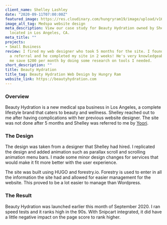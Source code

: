 ```yaml
---
client_name: Shelley Lashley
date: "2020-09-11T07:00:00Z"
featured_image: https://res.cloudinary.com/hungryram19/image/upload/v1628098152/hungryram/beautyhydration_w9zzng.jpg
image_alt_tag: Medspa website design
meta_description: View our case study for Beauty Hydration owned by Shelley Lashley,
  located in Los Angeles, CA.
meta_title: ""
projects:
- Small Business
review: I fired my web designer who took 5 months for the site. I found Ram through
  a referral and he completed my site in 2 weeks! He's very knowledgeable and helped
  me save $200 per month by doing some research on tools I needed.
short_description: ""
title: Beauty Hydration
title_tag: Beauty Hydration Web Design by Hungry Ram
website_link: https://beautyhydration.com
---
```

### Overview

Beauty Hydration is a new medical spa business in Los Angeles, a complete lifestyle brand that caters to beauty and wellness. Shelley reached out to me after having complications with her previous website designer. The site was not done after 5 months and Shelley was referred to me by [Yoori](https://www.hungryram.com/portfolio/yoori-park-luxury-estates/).

### The Design

The design was taken from a designer that Shelley had hired. I replicated the design and added animation such as parallax scroll and scrolling animation menu bars. I made some minor design changes for services that would make it fit more better with the user experience.

The site was built using HUGO and forestry.io. Forestry is used to enter in all the information the site had and allowed for easier management for the website. This proved to be a lot easier to manage than Wordpress.

### The Result

Beauty Hydration was launched earlier this month of September 2020. I ran speed tests and it ranks high in the 90s. With Snipcart integrated, it did have a little negative impact on the page score to rank higher.